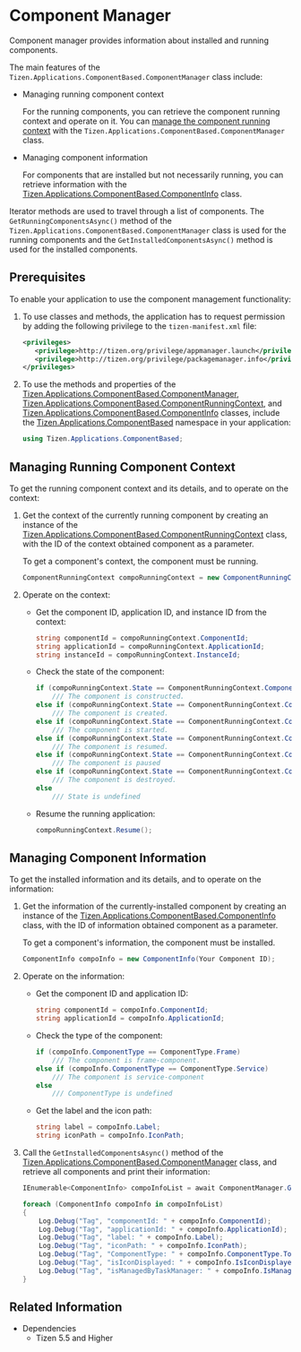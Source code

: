 # Component Manager

Component manager provides information about installed and running components.

The main features of the `Tizen.Applications.ComponentBased.ComponentManager` class include:

-   Managing running component context

    For the running components, you can retrieve the component running context and operate on it. You can [manage the component running context](#manage_context) with the `Tizen.Applications.ComponentBased.ComponentManager` class.

-   Managing component information

    For components that are installed but not necessarily running, you can retrieve information with the [Tizen.Applications.ComponentBased.ComponentInfo](/application/dotnet/api/TizenFX/latest/api/Tizen.Applications.ComponentBased.ComponentInfo.html) class.

Iterator methods are used to travel through a list of components. The `GetRunningComponentsAsync()` method of the `Tizen.Applications.ComponentBased.ComponentManager` class is used for the running components and the `GetInstalledComponentsAsync()` method is used for the installed components.

## Prerequisites

To enable your application to use the component management functionality:

1.  To use classes and methods, the application has to request permission by adding the following privilege to the `tizen-manifest.xml` file:

    ```XML
    <privileges>
       <privilege>http://tizen.org/privilege/appmanager.launch</privilege>
       <privilege>http://tizen.org/privilege/packagemanager.info</privilege>
    </privileges>
    ```

2.  To use the methods and properties of the [Tizen.Applications.ComponentBased.ComponentManager](/application/dotnet/api/TizenFX/latest/api/Tizen.Applications.ComponentBased.ComponentManager.html), [Tizen.Applications.ComponentBased.ComponentRunningContext](/application/dotnet/api/TizenFX/latest/api/Tizen.Applications.ComponentBased.ComponentRunningContext.html), and [Tizen.Applications.ComponentBased.ComponentInfo](/application/dotnet/api/TizenFX/latest/api/Tizen.Applications.ComponentBased.ComponentInfo.html) classes, include the [Tizen.Applications.ComponentBased](/application/dotnet/api/TizenFX/latest/api/Tizen.Applications.ComponentBased.html) namespace in your application:

    ```csharp
    using Tizen.Applications.ComponentBased;
    ```

<a name="manage_context"></a>
## Managing Running Component Context

To get the running component context and its details, and to operate on the context:

1.  Get the context of the currently running component by creating an instance of the [Tizen.Applications.ComponentBased.ComponentRunningContext](/application/dotnet/api/TizenFX/latest/api/Tizen.Applications.ComponentBased.ComponentRunningContext.html) class, with the ID of the context obtained component as a parameter.

    To get a component's context, the component must be running.

    ```csharp
    ComponentRunningContext compoRunningContext = new ComponentRunningContext(Your Component ID);
    ```

2.  Operate on the context:
    -   Get the component ID, application ID, and instance ID from the context:

        ```csharp
        string componentId = compoRunningContext.ComponentId;
        string applicationId = compoRunningContext.ApplicationId;
        string instanceId = compoRunningContext.InstanceId;
        ```

    -   Check the state of the component:

        ```csharp
        if (compoRunningContext.State == ComponentRunningContext.ComponentState.Initialized)
            /// The component is constructed.
        else if (compoRunningContext.State == ComponentRunningContext.ComponentState.Created)
            /// The component is created.
        else if (compoRunningContext.State == ComponentRunningContext.ComponentState.Started)
            /// The component is started.
        else if (compoRunningContext.State == ComponentRunningContext.ComponentState.Resumed)
            /// The component is resumed.
        else if (compoRunningContext.State == ComponentRunningContext.ComponentState.Paused)
            /// The component is paused
        else if (compoRunningContext.State == ComponentRunningContext.ComponentState.Destroyed)
            /// The component is destroyed.
        else
            /// State is undefined
        ```

    -   Resume the running application:

        ```csharp
        compoRunningContext.Resume();
        ```

<a name="filter"></a>
## Managing Component Information

To get the installed information and its details, and to operate on the information:

1.  Get the information of the currently-installed component by creating an instance of the [Tizen.Applications.ComponentBased.ComponentInfo](/application/dotnet/api/TizenFX/latest/api/Tizen.Applications.ComponentBased.ComponentInfo.html) class, with the ID of information obtained component as a parameter.

    To get a component's information, the component must be installed.

    ```csharp
    ComponentInfo compoInfo = new ComponentInfo(Your Component ID);
    ```

2.  Operate on the information:
    -   Get the component ID and application ID:

        ```csharp
        string componentId = compoInfo.ComponentId;
        string applicationId = compoInfo.ApplicationId;
        ```
    -   Check the type of the component:

        ```csharp
        if (compoInfo.ComponentType == ComponentType.Frame)
            /// The component is frame-component.
        else if (compoInfo.ComponentType == ComponentType.Service)
            /// The component is service-component
        else
            /// ComponentType is undefined
        ```

    -   Get the label and the icon path:

        ```csharp
        string label = compoInfo.Label;
        string iconPath = compoInfo.IconPath;
        ```

3.  Call the `GetInstalledComponentsAsync()` method of the [Tizen.Applications.ComponentBased.ComponentManager](/application/dotnet/api/TizenFX/latest/api/Tizen.Applications.ComponentBased.ComponentManager.html) class, and retrieve all components and print their information:

    ```csharp
    IEnumerable<ComponentInfo> compoInfoList = await ComponentManager.GetInstalledComponentsAsync();

    foreach (ComponentInfo compoInfo in compoInfoList)
    {
        Log.Debug("Tag", "componentId: " + compoInfo.ComponentId);
        Log.Debug("Tag", "applicationId: " + compoInfo.ApplicationId);
        Log.Debug("Tag", "label: " + compoInfo.Label);
        Log.Debug("Tag", "iconPath: " + compoInfo.IconPath);
        Log.Debug("Tag", "ComponentType: " + compoInfo.ComponentType.ToString());
        Log.Debug("Tag", "isIconDisplayed: " + compoInfo.IsIconDisplayed.ToString());
        Log.Debug("Tag", "isManagedByTaskManager: " + compoInfo.IsManagedByTaskManager.ToString());
    }
    ```


## Related Information
  * Dependencies
    -   Tizen 5.5 and Higher
